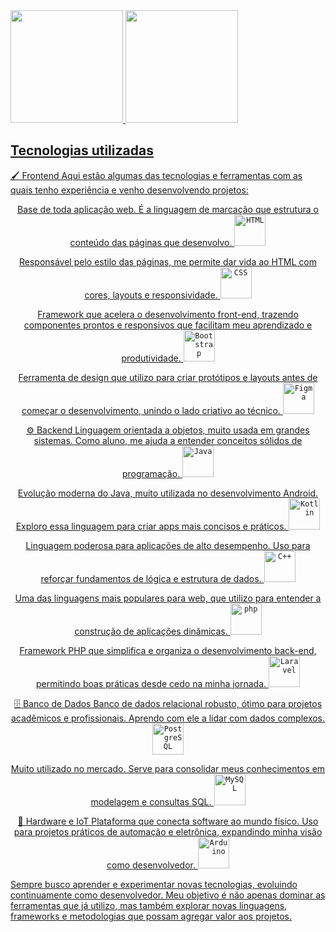 
<div>
<a href="https://github.com/seu-usuário-aqui">
<img loading="lazy" height="180em" src="https://github-readme-stats.vercel.app/api/top-langs/?username=Gabr1ell1&layout=compact&langs_count=7&theme=dracula"/>
<img loading="lazy" height="180em" src="https://github-readme-stats.vercel.app/api?username=Gabr1ell1&show_icons=true&theme=dracula&include_all_commits=true&count_private=true"/>
</div>


## Tecnologias utilizadas
🖌️ Frontend
Aqui estão algumas das tecnologias e ferramentas com as quais tenho experiência e venho desenvolvendo projetos:

<div align="center">
Base de toda aplicação web. É a linguagem de marcação que estrutura o conteúdo das páginas que desenvolvo.
	<code><img width="50" src="https://raw.githubusercontent.com/marwin1991/profile-technology-icons/refs/heads/main/icons/html.png" alt="HTML" title="HTML"/></code>

 Responsável pelo estilo das páginas, me permite dar vida ao HTML com cores, layouts e responsividade.
	<code><img width="50" src="https://raw.githubusercontent.com/marwin1991/profile-technology-icons/refs/heads/main/icons/css.png" alt="CSS" title="CSS"/></code>

 Framework que acelera o desenvolvimento front-end, trazendo componentes prontos e responsivos que facilitam meu aprendizado e produtividade.
	<code><img width="50" src="https://raw.githubusercontent.com/marwin1991/profile-technology-icons/refs/heads/main/icons/bootstrap.png" alt="Bootstrap" title="Bootstrap"/></code>

 Ferramenta de design que utilizo para criar protótipos e layouts antes de começar o desenvolvimento, unindo o lado criativo ao técnico.
	<code><img width="50" src="https://raw.githubusercontent.com/marwin1991/profile-technology-icons/refs/heads/main/icons/figma.png" alt="Figma" title="Figma"/></code>

 ⚙️ Backend
 Linguagem orientada a objetos, muito usada em grandes sistemas. Como aluno, me ajuda a entender conceitos sólidos de programação. 
	<code><img width="50" src="https://raw.githubusercontent.com/marwin1991/profile-technology-icons/refs/heads/main/icons/java.png" alt="Java" title="Java"/></code>
 
 Evolução moderna do Java, muito utilizada no desenvolvimento Android. Exploro essa linguagem para criar apps mais concisos e práticos.
	<code><img width="50" src="https://raw.githubusercontent.com/marwin1991/profile-technology-icons/refs/heads/main/icons/kotlin.png" alt="Kotlin" title="Kotlin"/></code>

 Linguagem poderosa para aplicações de alto desempenho. Uso para reforçar fundamentos de lógica e estrutura de dados.
	<code><img width="50" src="https://raw.githubusercontent.com/marwin1991/profile-technology-icons/refs/heads/main/icons/c++.png" alt="C++" title="C++"/></code>

 Uma das linguagens mais populares para web, que utilizo para entender a construção de aplicações dinâmicas.
	<code><img width="50" src="https://raw.githubusercontent.com/marwin1991/profile-technology-icons/refs/heads/main/icons/php.png" alt="php" title="php"/></code>

 Framework PHP que simplifica e organiza o desenvolvimento back-end, permitindo boas práticas desde cedo na minha jornada.
	<code><img width="50" src="https://raw.githubusercontent.com/marwin1991/profile-technology-icons/refs/heads/main/icons/laravel.png" alt="Laravel" title="Laravel"/></code>

 🗄️ Banco de Dados
 Banco de dados relacional robusto, ótimo para projetos acadêmicos e profissionais. Aprendo com ele a lidar com dados complexos.
	<code><img width="50" src="https://raw.githubusercontent.com/marwin1991/profile-technology-icons/refs/heads/main/icons/postgresql.png" alt="PostgreSQL" title="PostgreSQL"/></code>

 Muito utilizado no mercado. Serve para consolidar meus conhecimentos em modelagem e consultas SQL.
	<code><img width="50" src="https://raw.githubusercontent.com/marwin1991/profile-technology-icons/refs/heads/main/icons/mysql.png" alt="MySQL" title="MySQL"/></code>

 🔌 Hardware e IoT
 Plataforma que conecta software ao mundo físico. Uso para projetos práticos de automação e eletrônica, expandindo minha visão como desenvolvedor.
	<code><img width="50" src="https://raw.githubusercontent.com/marwin1991/profile-technology-icons/refs/heads/main/icons/arduino.png" alt="Arduino" title="Arduino"/></code>
</div>

Sempre busco aprender e experimentar novas tecnologias, evoluindo continuamente como desenvolvedor. 
Meu objetivo é não apenas dominar as ferramentas que já utilizo, mas também explorar novas linguagens, frameworks e metodologias que possam agregar valor aos projetos.





